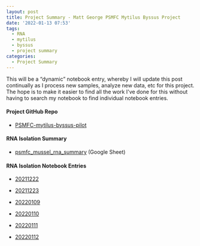 ```yaml
---
layout: post
title: Project Summary - Matt George PSMFC Mytilus Byssus Project
date: '2022-01-13 07:53'
tags: 
  - RNA
  - mytilus
  - byssus
  - project summary
categories: 
  - Project Summary
---
```

This will be a “dynamic” notebook entry, whereby I will update this post continually as I process new samples, analyze new data, etc for this project. The hope is to make it easier to find all the work I've done for this without having to search my notebook to find individual notebook entries.

#### Project GitHub Repo

- [PSMFC-mytilus-byssus-pilot](https://github.com/mattgeorgephd/PSMFC-mytilus-byssus-pilot)


#### RNA Isolation Summary

- [psmfc_mussel_rna_summary](https://docs.google.com/spreadsheets/d/1HizNOIfhSjppHDQrWLGiJhuDZKO8c-qm9JAz0Z5QIIQ/edit?usp=sharing) (Google Sheet)


#### RNA Isolation Notebook Entries

- [20211222](https://robertslab.github.io/sams-notebook/2021/12/22/RNA-Isolation-M.trossulus-Foot-and-Phenol-Gland.html)

- [20211223](https://robertslab.github.io/sams-notebook/2021/12/23/RNA-Isolation-M.trossulus-Phenol-Gland-and-Gill.html)

- [20220109](https://robertslab.github.io/sams-notebook/2022/01/09/RNA-Isolation-M.trossulus-Gill-and-Phenol-Gland.html)

- [20220110](https://robertslab.github.io/sams-notebook/2022/01/10/RNA-Isolation-M.trossulus-Gill-and-Phenol-Gland.html)

- [20220111](https://robertslab.github.io/sams-notebook/2022/01/11/RNA-Isolation-M.trossulus-Gill-and-Phenol-Gland.html)

- [20220112](https://robertslab.github.io/sams-notebook/2022/01/12/RNA-Isolation-M.trossulus-Gill.html)

